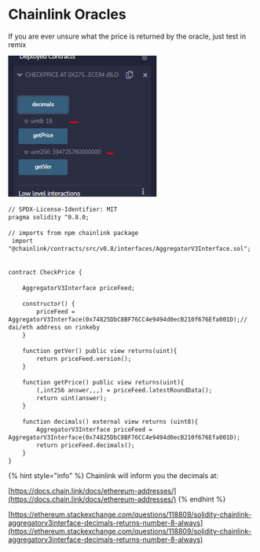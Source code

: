 # Chainlink Oracles

If you are ever unsure what the price is returned by the oracle, just test in remix

![DAi/WETH pricefeed returns](<../../../.gitbook/assets/image (89).png>)

```solidity
// SPDX-License-Identifier: MIT
pragma solidity ^0.8.0;

// imports from npm chainlink package
 import "@chainlink/contracts/src/v0.8/interfaces/AggregatorV3Interface.sol";


contract CheckPrice {
      
    AggregatorV3Interface priceFeed;

    constructor() {
        priceFeed = AggregatorV3Interface(0x74825DbC8BF76CC4e9494d0ecB210f676Efa001D);// dai/eth address on rinkeby
    }

    function getVer() public view returns(uint){
        return priceFeed.version();
    }

    function getPrice() public view returns(uint){
        (,int256 answer,,,) = priceFeed.latestRoundData();
        return uint(answer);  
    }

    function decimals() external view returns (uint8){
        AggregatorV3Interface priceFeed = AggregatorV3Interface(0x74825DbC8BF76CC4e9494d0ecB210f676Efa001D);
        return priceFeed.decimals();
    }
}
```

{% hint style="info" %}
Chainlink will inform you the decimals at:

[https://docs.chain.link/docs/ethereum-addresses/](https://docs.chain.link/docs/ethereum-addresses/)
{% endhint %}

[https://ethereum.stackexchange.com/questions/118809/solidity-chainlink-aggregatorv3interface-decimals-returns-number-8-always](https://ethereum.stackexchange.com/questions/118809/solidity-chainlink-aggregatorv3interface-decimals-returns-number-8-always)

